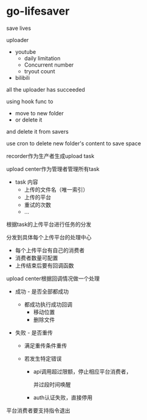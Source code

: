 # go-lifesaver
save lives



uploader 

* youtube 
    * daily limitation
    * Concurrent number
    * tryout count
* bilibili



all the uploader has succeeded 

using hook func to 

* move to new folder
* or delete it

and delete it from savers



use cron to delete new folder's content to save space



recorder作为生产者生成upload task

upload center作为管理者管理所有task

* task 内容
    * 上传的文件名（唯一索引）
    * 上传的平台
    * 重试的次数
    * ...

根据task的上传平台进行任务的分发

分发到具体每个上传平台的处理中心

* 每个上传平台有自己的消费者
* 消费者数量可配置
* 上传结束后要有回调函数

upload center根据回调情况做一个处理

* 成功 - 是否全部都成功

    * 都成功执行成功回调
        * 移动位置
        * 删除文件

* 失败 - 是否重传

    * 满足重传条件重传

    * 若发生特定错误

        * api调用超过限额，停止相应平台消费者，

            并过段时间唤醒

        * auth认证失败，直接停用

平台消费者要支持指令退出
